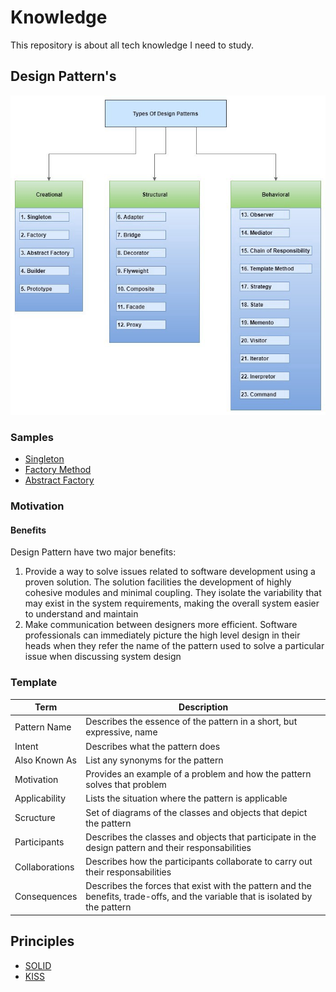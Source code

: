 # Knowledge

This repository is about all tech knowledge I need to study.

## Design Pattern's

![Types of Design Patterns](./imgs/types-of-design-patterns.jpeg "Types of Design Patterns")

### Samples

* [Singleton](./patterns/singleton/)
* [Factory Method](./patterns/factory-method/)
* [Abstract Factory](./patterns/abstract-factory/)

### Motivation

#### Benefits

Design Pattern have two major benefits:

1. Provide a way to solve issues related to software development using a
   proven solution. The solution facilities the development of highly
   cohesive modules and minimal coupling. They isolate the variability
   that may exist in the system requirements, making the overall system
   easier to understand and maintain
1. Make communication between designers more efficient. Software
   professionals can immediately picture the high level design in their
   heads when they refer the name of the pattern used to solve a
   particular issue when discussing system design

### Template

|Term|Description|
|---|---|
|Pattern Name|Describes the essence of the pattern in a short, but expressive, name|
|Intent|Describes what the pattern does|
|Also Known As|List any synonyms for the pattern|
|Motivation|Provides an example of a problem and how the pattern solves that problem|
|Applicability|Lists the situation where the pattern is applicable|
|Scructure|Set of diagrams of the classes and objects that depict the pattern|
|Participants|Describes the classes and objects that participate in the design pattern and their responsabilities|
|Collaborations|Describes how the participants collaborate to carry out their responsabilities|
|Consequences|Describes the forces that exist with the pattern and the benefits, trade-offs, and the variable that is isolated by the pattern|

## Principles

* [SOLID](./principles/solid)
* [KISS](./principles/kiss)



